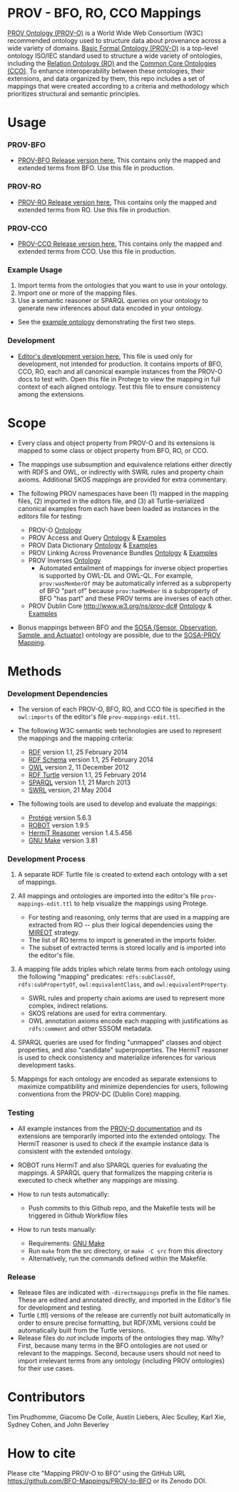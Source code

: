 # PROV - BFO, RO, CCO Mappings
[PROV Ontology (PROV-O)](https://www.w3.org/TR/prov-o/) is a World Wide Web Consortium (W3C) recommended ontology used to structure data about provenance across a wide variety of domains. [Basic Formal Ontology (PROV-O)](https://basic-formal-ontology.org/) is a top-level ontology ISO/IEC standard used to structure a wide variety of ontologies, including the [Relation Ontology (RO)](https://oborel.github.io/) and the [Common Core Ontologies (CCO)](https://github.com/CommonCoreOntology/CommonCoreOntologies). To enhance interoperability between these ontologies, their extensions, and data organized by them, this repo includes a set of mappings that were created according to a criteria and methodology which prioritizes structural and semantic principles. 

# Usage
### PROV-BFO
* [PROV-BFO Release version here.](prov-bfo-directmappings.ttl) This contains only the mapped and extended terms from BFO. Use this file in production.

### PROV-RO
* [PROV-RO Release version here.](prov-ro-directmappings.ttl) This contains only the mapped and extended terms from RO. Use this file in production.

### PROV-CCO
* [PROV-CCO Release version here.](prov-cco-directmappings.ttl) This contains only the mapped and extended terms from CCO. Use this file in production.

### Example Usage
1. Import terms from the ontologies that you want to use in your ontology.
2. Import one or more of the mapping files.
3. Use a semantic reasoner or SPARQL queries on your ontology to generate new inferences about data encoded in your ontology.
* See the [example ontology](/example-usage/example-ontology-full-imports.ttl) demonstrating the first two steps.

### Development
* [Editor's development version here.](src/prov-mappings-edit.ttl) This file is used only for development, not intended for production. It contains imports of BFO, CCO, RO, each and all canonical example instances from the PROV-O docs to test with. Open this file in Protege to view the mapping in full context of each aligned ontology. Test this file to ensure consistency among the extensions.


# Scope
* Every class and object property from PROV-O and its extensions is mapped to some class or object property from BFO, RO, or CCO.
* The mappings use subsumption and equivalence relations either directly with RDFS and OWL, or indirectly with SWRL rules and property chain axioms. Additional SKOS mappings are provided for extra commentary.

* The following PROV namespaces have been (1) mapped in the mapping files, (2) imported in the editors file, and (3) all Turtle-serialized canonical examples from each have been loaded as instances in the editors file for testing:
    * PROV-O [Ontology](https://www.w3.org/TR/2013/REC-prov-o-20130430/)
    * PROV Access and Query [Ontology](http://www.w3.org/ns/prov-aq) & [Examples](PROV/examples/prov-aq-examples.ttl)
    * PROV Data Dictionary [Ontology](http://www.w3.org/ns/prov-dictionary) & [Examples](PROV/examples/prov-dictionary-examples.ttl)
    * PROV Linking Across Provenance Bundles [Ontology](http://www.w3.org/ns/prov-links) & [Examples](PROV/examples/prov-links-examples.ttl)
    * PROV Inverses [Ontology](http://www.w3.org/ns/prov-o-inverses)
        * Automated entailment of mappings for inverse object properties is supported by OWL-DL and OWL-QL. For example, `prov:wasMemberOf` may be automatically inferred as a subproperty of BFO "part of" because `prov:hadMember` is a subproperty of BFO "has part" and these PROV terms are inverses of each other.
    * PROV Dublin Core <http://www.w3.org/ns/prov-dc#> [Ontology](http://www.w3.org/ns/prov-dc) & [Examples](PROV/examples/prov-dc-examples.ttl)

* Bonus mappings between BFO and the [SOSA (Sensor, Observation, Sample, and Actuator)](https://www.w3.org/TR/vocab-ssn/) ontology are possible, due to the [SOSA-PROV Mapping](https://www.w3.org/TR/vocab-ssn/#PROV_Alignment). 


# Methods
### Development Dependencies
* The version of each PROV-O, BFO, RO, and CCO file is specified in the  `owl:imports` of the editor's file `prov-mappings-edit.ttl`.

* The following W3C semantic web technologies are used to represent the mappings and the mapping criteria:
    * [RDF](https://www.w3.org/RDF/) version 1.1, 25 February 2014
    * [RDF Schema](https://www.w3.org/TR/2014/REC-rdf-schema-20140225/) version 1.1, 25 February 2014
    * [OWL](https://www.w3.org/TR/2012/REC-owl2-overview-20121211/) version 2, 11 December 2012
    * [RDF Turtle](https://www.w3.org/TR/2014/REC-turtle-20140225/) version 1.1, 25 February 2014
    * [SPARQL](https://www.w3.org/TR/2013/REC-sparql11-query-20130321/) version 1.1, 21 March 2013
    * [SWRL](https://www.w3.org/submissions/2004/SUBM-SWRL-20040521/) version, 21 May 2004

* The following tools are used to develop and evaluate the mappings:
    * [Protégé](https://protege.stanford.edu/) version 5.6.3
    * [ROBOT](https://robot.obolibrary.org/) version 1.9.5
    * [HermiT Reasoner](https://mvnrepository.com/artifact/net.sourceforge.owlapi/org.semanticweb.hermit) version 1.4.5.456
    * [GNU Make](https://www.gnu.org/software/make/) version 3.81

### Development Process
1. A separate RDF Turtle file is created to extend each ontology with a set of mappings.

2. All mappings and ontologies are imported into the editor's file `prov-mappings-edit.ttl` to help visualize the mappings using Protege.
    * For testing and reasoning, only terms that are used in a mapping are extracted from RO -- plus their logical dependencies using the [MIREOT](https://www.nature.com/articles/npre.2009.3576.1.pdf) strategy. 
    * The list of RO terms to import is generated in the imports folder.
    * The subset of extracted terms is stored locally and is imported into the editor's file.

3. A mapping file adds triples which relate terms from each ontology using the following "mapping" predicates: `rdfs:subClassOf`, `rdfs:subPropertyOf`, `owl:equivalentClass`, and `owl:equivalentProperty`.
    * SWRL rules and property chain axioms are used to represent more complex, indirect relations.
    * SKOS relations are used for extra commentary. 
    * OWL annotation axioms encode each mapping with justifications as `rdfs:comment` and other SSSOM metadata.

4. SPARQL queries are used for finding "unmapped" classes and object properties, and also "candidate" superproperties. The HermiT reasoner is used to check consistency and materialize inferences for various development tasks.

6. Mappings for each ontology are encoded as separate extensions to maximize compatibility and minimize dependencies for users, following conventions from the PROV-DC (Dublin Core) mapping.

### Testing
* All example instances from the [PROV-O documentation](https://www.w3.org/TR/prov-o/) and its extensions are temporarily imported into the extended ontology. The HermiT reasoner is used to check if the example instance data is consistent with the extended ontology.
* ROBOT runs HermiT and also SPARQL queries for evaluating the mappings. A SPARQL query that formalizes the mapping criteria is executed to check whether any mappings are missing.

* How to run tests automatically:
    * Push commits to this Github repo, and the Makefile tests will be triggered in Github Workflow files

* How to run tests manually:
    * Requirements: [GNU Make](https://www.gnu.org/software/make/)
    * Run `make` from the src directory, or `make -C src` from this directory
    * Alternatively, run the commands defined within the Makefile.

### Release
* Release files are indicated with `-directmappings` prefix in the file names. These are edited and annotated directly, and imported in the Editor's file for development and testing.
* Turtle (.ttl) versions of the release are currently *not* built automatically in order to ensure precise formatting, but RDF/XML versions could be automatically built from the Turtle versions.
* Release files do *not* include imports of the ontologies they map. Why? First, because many terms in the BFO ontologies are not used or relevant to the mappings. Second, because users should not need to import irrelevant terms from any ontology (including PROV ontologies) for their use cases.

# Contributors
Tim Prudhomme, Giacomo De Colle, Austin Liebers, Alec Sculley, Karl Xie, Sydney Cohen, and John Beverley

# How to cite
Please cite "Mapping PROV-O to BFO" using the GitHub URL https://github.com/BFO-Mappings/PROV-to-BFO or its Zenodo DOI. <TODO>